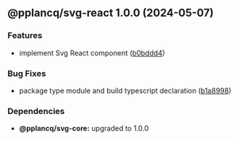 ## @pplancq/svg-react 1.0.0 (2024-05-07)


### Features

* implement Svg React component ([b0bddd4](https://github.com/pplancq/svg-tools/commit/b0bddd430915f0be1341de5293e0f509fcd2393c))


### Bug Fixes

* package type module and build typescript declaration ([b1a8998](https://github.com/pplancq/svg-tools/commit/b1a8998f0e75e70252524128d9e9b44a6d0d7bfc))



### Dependencies

* **@pplancq/svg-core:** upgraded to 1.0.0
